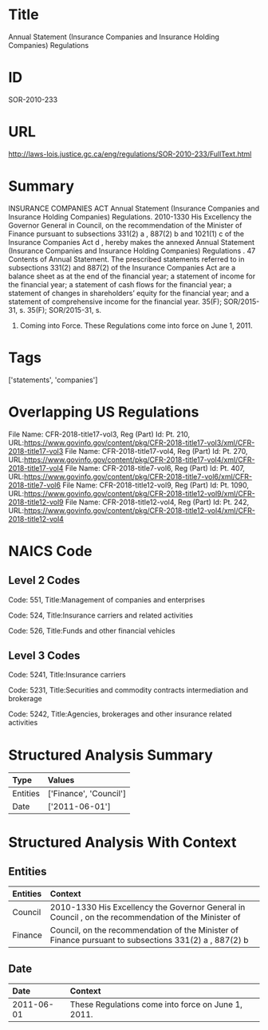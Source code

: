 # Title
Annual Statement (Insurance Companies and Insurance Holding Companies) Regulations


# ID
SOR-2010-233

# URL
http://laws-lois.justice.gc.ca/eng/regulations/SOR-2010-233/FullText.html


# Summary
INSURANCE COMPANIES ACT Annual Statement (Insurance Companies and Insurance Holding Companies) Regulations.
2010-1330 His Excellency the Governor General in Council, on the recommendation of the Minister of Finance pursuant to subsections 331(2) a , 887(2) b  and 1021(1) c  of the  Insurance Companies Act d , hereby makes the annexed  Annual Statement (Insurance Companies and Insurance Holding Companies) Regulations .
47 Contents of Annual Statement.
The prescribed statements referred to in subsections 331(2) and 887(2) of the  Insurance Companies Act  are a balance sheet as at the end of the financial year; a statement of income for the financial year; a statement of cash flows for the financial year; a statement of changes in shareholders’ equity for the financial year; and a statement of comprehensive income for the financial year.
35(F); SOR/2015-31, s.
35(F); SOR/2015-31, s.
1. Coming into Force.
These Regulations come into force on June 1, 2011.


# Tags
['statements', 'companies']


# Overlapping US Regulations
File Name: CFR-2018-title17-vol3, Reg (Part) Id: Pt. 210, URL:https://www.govinfo.gov/content/pkg/CFR-2018-title17-vol3/xml/CFR-2018-title17-vol3
File Name: CFR-2018-title17-vol4, Reg (Part) Id: Pt. 270, URL:https://www.govinfo.gov/content/pkg/CFR-2018-title17-vol4/xml/CFR-2018-title17-vol4
File Name: CFR-2018-title7-vol6, Reg (Part) Id: Pt. 407, URL:https://www.govinfo.gov/content/pkg/CFR-2018-title7-vol6/xml/CFR-2018-title7-vol6
File Name: CFR-2018-title12-vol9, Reg (Part) Id: Pt. 1090, URL:https://www.govinfo.gov/content/pkg/CFR-2018-title12-vol9/xml/CFR-2018-title12-vol9
File Name: CFR-2018-title12-vol4, Reg (Part) Id: Pt. 242, URL:https://www.govinfo.gov/content/pkg/CFR-2018-title12-vol4/xml/CFR-2018-title12-vol4



# NAICS Code
## Level 2 Codes
Code: 551, Title:Management of companies and enterprises

Code: 524, Title:Insurance carriers and related activities

Code: 526, Title:Funds and other financial vehicles




## Level 3 Codes
Code: 5241, Title:Insurance carriers

Code: 5231, Title:Securities and commodity contracts intermediation and brokerage

Code: 5242, Title:Agencies, brokerages and other insurance related activities







# Structured Analysis Summary
| Type     | Values                 |
|:---------|:-----------------------|
| Entities | ['Finance', 'Council'] |
| Date     | ['2011-06-01']         |


# Structured Analysis With Context
 


## Entities
| Entities   | Context                                                                                               |
|:-----------|:------------------------------------------------------------------------------------------------------|
| Council    | 2010-1330 His Excellency the Governor General in  Council , on the recommendation of the Minister of  |
| Finance    | Council, on the recommendation of the Minister of Finance pursuant to subsections 331(2) a , 887(2) b |


## Date
| Date       | Context                                            |
|:-----------|:---------------------------------------------------|
| 2011-06-01 | These Regulations come into force on June 1, 2011. |


